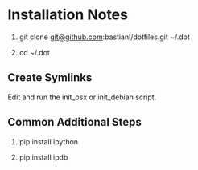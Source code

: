 Installation Notes
==================
1. git clone git@github.com:bastianl/dotfiles.git ~/.dot

2. cd ~/.dot

Create Symlinks
---------------
Edit and run the init_osx or init_debian script.


Common Additional Steps
-----------------------
1. pip install ipython

2. pip install ipdb
